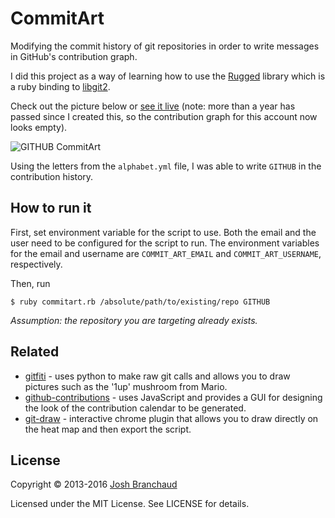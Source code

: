 # CommitArt

Modifying the commit history of git repositories in order to write messages
in GitHub's contribution graph.

I did this project as a way of learning how to use the
[Rugged](https://github.com/libgit2/rugged) library which is a ruby binding to
[libgit2](https://github.com/libgit2/libgit2).

Check out the picture below or [see it live](https://github.com/commitart)
(note: more than a year has passed since I created this, so the contribution
graph for this account now looks empty).

![GITHUB CommitArt](http://i.imgur.com/e6DlzfA.png)

Using the letters from the `alphabet.yml` file, I was able to write `GITHUB`
in the contribution history.

## How to run it

First, set environment variable for the script to use. Both the email and
the user need to be configured for the script to run. The environment
variables for the email and username are `COMMIT_ART_EMAIL` and
`COMMIT_ART_USERNAME`, respectively.

Then, run

```
$ ruby commitart.rb /absolute/path/to/existing/repo GITHUB
```

*Assumption: the repository you are targeting already exists.*

## Related

- [gitfiti](https://github.com/gelstudios/gitfiti) - uses python to make raw
  git calls and allows you to draw pictures such as the '1up' mushroom from
  Mario.
- [github-contributions](https://github.com/IonicaBizau/github-contributions)
  \- uses JavaScript and provides a GUI for designing the look of the
  contribution calendar to be generated.
- [git-draw](https://github.com/ben174/git-draw) - interactive chrome plugin
  that allows you to draw directly on the heat map and then export the
  script.

## License

Copyright &copy; 2013-2016 [Josh Branchaud](http://joshbranchaud.com)

Licensed under the MIT License. See LICENSE for details.
